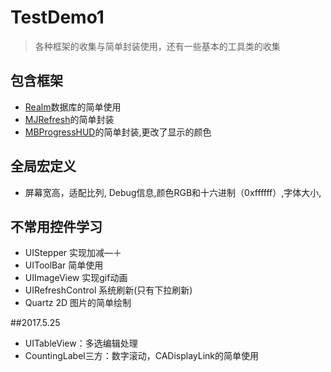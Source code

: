 # TestDemo1

>各种框架的收集与简单封装使用，还有一些基本的工具类的收集

## 包含框架
* [Realm]()数据库的简单使用
* [MJRefresh]()的简单封装
* [MBProgressHUD]()的简单封装,更改了显示的颜色

## 全局宏定义
* 屏幕宽高，适配比列, Debug信息,颜色RGB和十六进制（0xffffff）,字体大小,

## 不常用控件学习
* UIStepper 实现加减—＋
* UIToolBar 简单使用
* UIImageView 实现gif动画
* UIRefreshControl 系统刷新(只有下拉刷新)
* Quartz 2D 图片的简单绘制

##2017.5.25
* UITableView：多选编辑处理
* CountingLabel三方：数字滚动，CADisplayLink的简单使用
